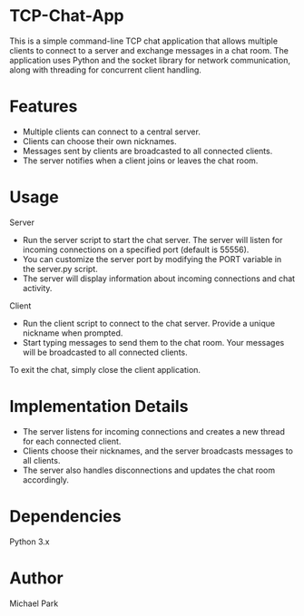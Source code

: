 # TCP-Chat-App


This is a simple command-line TCP chat application that allows multiple clients to connect to a server and exchange messages in a chat room. The application uses Python and the socket library for network communication, along with threading for concurrent client handling.

# Features
- Multiple clients can connect to a central server.
- Clients can choose their own nicknames.
- Messages sent by clients are broadcasted to all connected clients.
- The server notifies when a client joins or leaves the chat room.

# Usage
Server
- Run the server script to start the chat server. The server will listen for incoming connections on a specified port (default is 55556).
- You can customize the server port by modifying the PORT variable in the server.py script.
- The server will display information about incoming connections and chat activity.

Client
- Run the client script to connect to the chat server. Provide a unique nickname when prompted.
- Start typing messages to send them to the chat room. Your messages will be broadcasted to all connected clients.

To exit the chat, simply close the client application.

# Implementation Details
- The server listens for incoming connections and creates a new thread for each connected client.
- Clients choose their nicknames, and the server broadcasts messages to all clients.
- The server also handles disconnections and updates the chat room accordingly.


# Dependencies
Python 3.x

# Author
Michael Park
